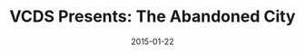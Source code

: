 ---
layout: post
title:  "VCDS Presents: The Abandoned City"
date:   2015-01-22
order:  4
start:  "6:00"
end:    "11:00"
categories: events
---